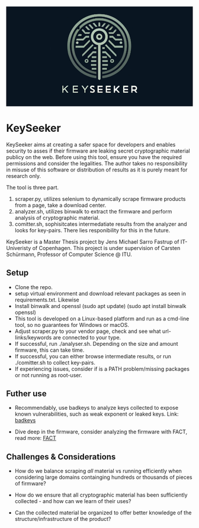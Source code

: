 ![KeySeeker](https://github.com/JensFastrup/KeySeeker/blob/main/keyseeker.PNG)


# KeySeeker
KeySeeker aims at creating a safer space for developers and enables security to asses if their firmware are leaking secret cryptographic material publicy on the web.
Before using this tool, ensure you have the required permissions and consider the legalities. The author takes no responsibility in misuse of this software or distribution of results as it is purely meant for research only. 

The tool is three part. 
1. scraper.py, utilizes selenium to dynamically scrape firmware products from a page, take a download center.
2. analyzer.sh, utilizes binwalk to extract the firmware and perform analysis of cryptographic material.
3. comitter.sh, sophisitcates intermedatiate results from the analyzer and looks for key-pairs. There lies responibility for this in the future. 

KeySeeker is a Master Thesis project by Jens Michael Sarro Fastrup of IT-Univeristy of Copenhagen. This project is under supervision of Carsten Schürmann, Professor of Computer Science @ ITU.

## Setup
- Clone the repo.
- setup virtual environment and download relevant packages as seen in requirements.txt. Likewise
- Install binwalk and openssl (sudo apt update) (sudo apt install binwalk openssl)
- This tool is developed on a Linux-based platform and run as a cmd-line tool, so no guarantees for Windows or macOS.
- Adjust scraper.py to your vendor page, check and see what url-links/keywords are connected to your type.
- If successful, run ./analyser.sh. Depending on the size and amount firmware, this can take time.
- If successful, you can either browse intermediate results, or run ./comitter.sh to collect key-pairs.
- If experiencing issues, consider if is a PATH problem/missing packages or not running as root-user.  

## Futher use
- Recommendably, use badkeys to analyze keys collected to expose known vulnerabilities, such as weak exponent or leaked keys. Link: [badkeys](https://github.com/badkeys/badkeys)

- Dive deep in the firmware, consider analyzing the firmware with FACT, read more: [FACT](https://github.com/fkie-cad/FACT_core)

## Challenges & Considerations
- How do we balance scraping *all* material vs running efficiently when considering large domains containging hundreds or thousands of pieces of firmware? 

- How do we ensure that all cryptographic material has been sufficiently collected - and how can we learn of their uses? 

- Can the collected material be organized to offer better knowledge of the structure/infrastructure of the product?

 
